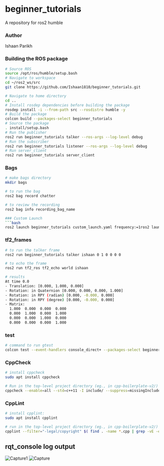 # beginner_tutorials
A repository for ros2 humble 

### Author
Ishaan Parikh 

### Building the ROS package
```bash
# Source ROS
source /opt/ros/humble/setup.bash
# Navigate to workspace
cd ~/ros2_ws/src
git clone https://github.com/Ishaan1810/beginner_tutorials.git

# Navigate to home directory
cd ..
# Install rosdep dependencies before building the package
rosdep install -i --from-path src --rosdistro humble -y
# Build the package 
colcon build --packages-select beginner_tutorials
# Source the package
. install/setup.bash
# Run the publisher
ros2 run beginner_tutorials talker --ros-args --log-level debug
# Run the subscriber
ros2 run beginner_tutorials listener --ros-args --log-level debug
# Run server_client
ros2 run beginner_tutorials server_client
```
### Bags 
```bash
# make bags directory
mkdir bags

# to run the bag
ros2 bag record chatter

# to review the recording
ros2 bag info recording_bag_name

### Custom Launch
```bash
ros2 launch beginner_tutorials custom_launch.yaml frequency:=1ros2 launch beginner_tutorials custom_launch.yaml frequency:=1
```
### tf2_frames
```bash
# to run the talker frame
ros2 run beginner_tutorials talker ishaan 0 1 0 0 0 0

# to echo the frame 
ros2 run tf2_ros tf2_echo world ishaan

# results
At time 0.0
- Translation: [0.000, 1.000, 0.000]
- Rotation: in Quaternion [0.000, 0.000, 0.000, 1.000]
- Rotation: in RPY (radian) [0.000, -0.000, 0.000]
- Rotation: in RPY (degree) [0.000, -0.000, 0.000]
- Matrix:
  1.000  0.000  0.000  0.000
  0.000  1.000  0.000  1.000
  0.000  0.000  1.000  0.000
  0.000  0.000  0.000  1.000

```
### test 
```bash
# command to run gtest
colcon test --event-handlers console_direct+ --packages-select beginner_tutorials

```

### CppCheck
```bash
# install cppcheck
sudo apt install cppcheck

# Run in the top-level project directory (eg., in cpp-boilerplate-v2/)
cppcheck --enable=all --std=c++11 -I include/ --suppress=missingInclude $( find . -name *.cpp | grep -vE -e "^./build/" )
```

### CppLint
```bash
# install cpplint:
sudo apt install cpplint

# run in the top-level project directory (eg., in cpp-boilerplate-v2/)
cpplint --filter="-legal/copyright" $( find . -name *.cpp | grep -vE -e "^./build/" )
```

## rqt_console log output
![Capture1](https://github.com/Ishaan1810/beginner_tutorials/assets/20563798/9c286cf4-02d9-4509-b62b-b63ceac02049)
![Capture](https://github.com/Ishaan1810/beginner_tutorials/assets/20563798/70836b51-536e-445a-8649-a1c4c7af508a)


